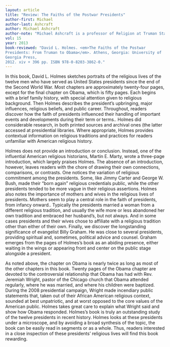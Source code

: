 ```yaml
---
layout: article
title: "Review: The Faiths of the Postwar Presidents"
author-first: Michael
author-last: Ashcraft
author: Michael Ashcraft
author-note: "Michael Ashcraft is a professor of Religion at Truman State University."
vol: 15
year: 2013
book-reviewed: "David L. Holmes. <em>The Faiths of the Postwar
Presidents: From Truman to Obama</em>. Athens, Georgia: University of
Georgia Press,
2012. xiv + 396 pp. ISBN 978-0-8203-3862-0."
---
```


In this book, David L. Holmes sketches portraits of the religious lives
of the twelve men who have served as United States presidents since the
end of the Second World War. Most chapters are approximately twenty-four
pages, except for the final chapter on Obama, which is fifty pages. Each
begins with a brief family history, with special attention given to
religious background. Then Holmes describes the president’s upbringing,
major influences, religious beliefs, and public career. Throughout,
readers discover how the faith of presidents influenced their handling
of important events and developments during their term or terms.. Holmes
did considerable research, in both printed sources and archival ones
(the latter accessed at presidential libraries. Where appropriate,
Holmes provides contextual information on religious traditions and
practices for readers unfamiliar with American religious history.

Holmes does not provide an introduction or conclusion. Instead, one of
the influential American religious historians, Martin E. Marty, wrote a
three-page introduction, which largely praises Holmes. The absence of an
introduction, however, leaves readers with the chore of drawing their
own connections, comparisons, or contrasts. One notices the variation of
religious commitment among the presidents. Some, like Jimmy Carter and
George W. Bush, made their “born again” religious credentials public,
while the other presidents tended to be more vague in their religious
assertions. Holmes also notes the importance of mothers and wives in the
religious lives of presidents. Mothers seem to play a central role in
the faith of presidents, from infancy onward.. Typically the presidents
married a woman from a different religious tradition, and usually the
wife more or less abandoned her own tradition and embraced her
husband’s, but not always. And in some cases presidents and their wives
chose to affiliate with a religious tradition other than either of their
own. Finally, we discover the longstanding significance of evangelist
Billy Graham. He was close to several presidents, providing spiritual
and, sometimes, political advice and counsel. Graham emerges from the
pages of Holmes’s book as an abiding presence, either waiting in the
wings or appearing front and center on the public stage alongside a
president.

As noted above, the chapter on Obama is nearly twice as long as most of
the other chapters in this book. Twenty pages of the Obama chapter are
devoted to the controversial relationship that Obama has had with Rev.
Jeremiah Wright, pastor of the Chicago church that Obama attended
regularly, where he was married, and where his children were baptized.
During the 2008 presidential campaign, Wright made incendiary public
statements that, taken out of their African American religious context,
sounded at best unpatriotic, and at worst opposed to the core values of
the American public. Holmes takes great care to explain what Wright said
and show how Obama responded. Holmes’s book is truly an outstanding
study of the twelve presidents in recent history. Holmes looks at these
presidents under a microscope, and by avoiding a broad synthesis of the
topic, the book can be easily read in segments or as a whole. Thus,
readers interested in a close inspection of these presidents’ religious
lives will find this book rewarding.
